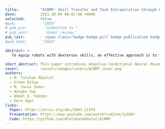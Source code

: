 ```yaml
---
title:          "ACNMP: Skill Transfer and Task Extrapolation through Learning from Demonstration and Reinforcement Learning via Representation Sharing"
date:           2021-10-04 00:01:00 +0800
selected:       false
#pub:            "IROS"
# pub_pre:        "Submitted to "
# pub_post:       'Under review,'
pub_last:       ' <span class="badge badge-pill badge-publication badge-success">CoRL 2021 - Accepted</span> <span class="badge badge-pill badge-publication badge-primary">Oral Spotlight</span>'
#pub_date:       "2024"

abstract: >-
   To equip robots with dexterous skills, an effective approach is to first transfer the desired skill via Learning from Demonstration (LfD), then let the robot improve it by self-exploration via Reinforcement Learning (RL). In this paper, we propose a novel LfD+ RL framework, namely Adaptive Conditional Neural Movement Primitives (ACNMP), that allows efficient policy improvement in novel environments and effective skill transfer between different agents. This is achieved through exploiting the latent representation learned by the underlying Conditional Neural Process (CNP) model, and simultaneous training of the model with supervised learning (SL) for acquiring the demonstrated trajectories and via RL for new trajectory discovery. Through simulation experiments, we show that (i) ACNMP enables the system to extrapolate to situations where pure LfD fails;(ii) Simultaneous training of the system through SL and RL preserves the shape of demonstrations while adapting to novel situations due to the shared representations used by both learners;(iii) ACNMP enables order-of-magnitude sample-efficient RL in extrapolation of reaching tasks compared to the existing approaches;(iv) ACNMPs can be used to implement skill transfer between robots having different morphology, with competitive learning speeds and importantly with less number of assumptions compared to the state-of-the-art approaches. Finally, we show the real-world suitability of ACNMPs through real robot experiments that involve obstacle avoidance, pick and place and pouring actions.

short_abstract: This paper introduces Adaptive Conditional Neural Movement Primitives (ACNMPs)—a unified framework combining Learning from Demonstration and Reinforcement Learning for efficient skill adaptation and transfer. By jointly training a Conditional Neural Process with both supervised and reinforcement signals, ACNMPs enable robots to preserve demonstrated motions while adapting to new environments or morphologies. The approach achieves strong generalization and sample efficiency across tasks like obstacle avoidance, pick-and-place, and pouring, both in simulation and on real robots.
cover:          /assets/images/covers/ACNMP_cover.png
authors:
  - M. Tuluhan Akbulut
  - Erhan Oztop
  - M. Yunus Seker
  - Honghu Xue
  - Ahmet E. Tekden
  - Emre Ugur
links:
  Paper: https://arxiv.org/abs/2003.11334
  Presentation: https://www.youtube.com/watch?v=6ZreL7y3UAY
  Code: https://github.com/mtuluhanakbulut/ACNMP
---
```

